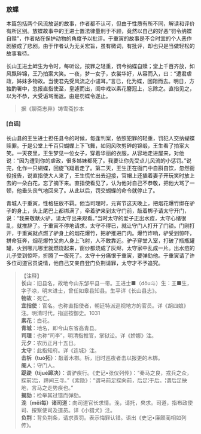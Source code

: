 <script type="text/javascript">
    var head = document.getElementsByTagName('head')[0];
    cssURL = '/public/liao.css';
    linkTag = document.createElement('link');
    linkTag.href = cssURL;
    linkTag.setAttribute('type','text/css');
    linkTag.setAttribute('rel','stylesheet');
    head.appendChild(linkTag);
</script>
### 放蝶

本篇包括两个风流放诞的故事，作者都不认可，但由于性质有所不同，解读和评价有所区别。放蝶故事中的王进士置法律量刑于不顾，竟然以自己的好恶“罚令纳蝶自赎”，作者站在保护动物的角度予以批评。于重寅的故事是不合时宜的个人恶作剧酿成了悲剧。由于作者认为无关宏旨，虽有微词，有批评，却也只是当做轻松的故事看待。

长山王进土衅生为令时，每听讼，按罪之轻重，罚今纳蝶自赎；堂上千百齐放，如风飘碎锦，王乃拍案大笑。一夜，梦一女子，衣裳华好，从容而入，曰：“遭君虐政，姊妹多物故。当使君先受风流之小谴耳。”言已，化为蝶，回翔而去。明日，方独酌署中，忽报直指使至，皇遽而出，闺中戏以素花簪冠上，忘除之。直指见之，以为不恭，大受诟骂而返。由是罚蝶令遂止。

</section>

> 据《聊斋志异》铸雪斋抄本

#### [白话]
<aside>

长山县的王生进士担任县令的时候，每逢判案，依照犯罪的轻重，罚犯人交纳蝴蝶赎罪。于是公堂上千百只蝴蝶上下飞舞，如同风吹剪碎的锦缎，王生看了拍案大笑。一天夜里，王生梦见一位女子，穿着华丽的衣服，从容地走进屋来，对他说：“因为遭到你的虐政，很多姊妹都死了。我要让你先受点儿风流的小惩罚。”说完，化作一只蝴蝶，回旋飞翔着走了。第二天，王生正在衙门中自斟自饮，忽然衙役报告，说直指使大人来了，王生慌忙出去迎接，官帽上还插着妻子开玩笑时放上去的一朵白花，忘了摘下来。直指使看见了，认为他对自己不恭敬，把他大骂了一顿，他垂头丧气地回来了。从此以后，罚交蝴蝶的命令就停止了。

青城人于重寅，性格狂放不羁。他当司理时，元宵节这天晚上，把烟花爆竹绑在驴子的身上，头上尾巴上都绑满了，牵着驴来到太守门前，敲着梆子请太守开门，说：“我来敬献火驴，请太守出来观看。”当时太守的爱子正出水痘，太守心绪很乱，就推辞了。于重寅不停地请求，太守不得已，就让守门人打开了门锁。门刚打开，于重寅就点燃了驴身上的烟花爆竹，把驴推进门内。爆竹炸响，驴受到惊吓，拼命狂奔，烟花爆竹又向人身上飞射，人不敢靠近。驴子穿堂入室，打破了瓶瓶罐罐，火到哪儿哪里就燃烧起来，窗纱都烧成了灰烬，太守家中乱成一片。出水痘的儿子受到惊吓，折腾了一夜死了。太守十分痛恨于重寅，要弹劾他。于重寅请了许多位司道官员说情，他自己又亲自登门负荆请罪，太守才不予追究。

</aside>

> 【注释】  
<b>长山</b>：旧县名，故地今山东邹平县一带。王进士■（dǒu斗）生：王■生，字子凉，明末进士，曾任如皋县知县。生平详《长山县志》。  
<b>物故</b>：死亡。  
<b>宜指使</b>：官名。也称直指使者，朝廷特派巡视地方的官员。详《胡四娘》注。明清时代，指巡按御史。1031  
<b>素花</b>：白花。  
<b>青城</b>：地名，即今山东省高青县。  
<b>司理</b>：也称“司李”，明清指推官，掌狱讼。详《娇娜》注。  
<b>元夕</b>：农历正月十五日。  
<b>太守</b>：此指知府。详《连城》注。  
<b>击柝（tuò拓）</b>：敲着木梆。柝，旧时巡夜者击以报更的木梆。  
<b>阍人</b>：守门人。  
<b>踶趹（tíjué蹄决）</b>：谓驴疾行。《史记•张仪列传》：“秦马之良，戎兵之众，探前¦后，蹄间三寻。”《索隐》：“谓马前足探向前，后足¦于后。¦谓后足抉地，言马之走势疾也。”  
<b>揭劾</b>：检举其过错而弹劾。  
<b>浼（měi每）诸司道</b>：向司道官长求情。浼，请托，央求。司道，指布政使司、按察使司及道员。详《小猎犬》注。  
<b>负荆</b>：背负荆条，请求责罚。表示悔罪认错。语出《史记•廉颇蔺相如列传》。  
